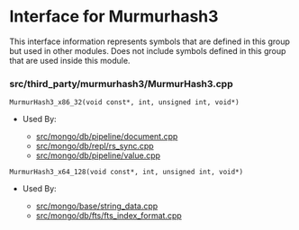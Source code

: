 
# Interface for Murmurhash3
This interface information represents symbols that are defined in this group but used in other modules.  Does not include symbols defined in this group that are used inside this module.

### src/third\_party/murmurhash3/MurmurHash3.cpp

<div></div>

    MurmurHash3_x86_32(void const*, int, unsigned int, void*)

- Used By:

    - [src/mongo/db/pipeline/document.cpp](../../../../core\_query\_system/aggregation\_framework)
    - [src/mongo/db/repl/rs\_sync.cpp](../../../../replication/data\_sync)
    - [src/mongo/db/pipeline/value.cpp](../../../../core\_query\_system/aggregation\_framework)

<div></div>

    MurmurHash3_x64_128(void const*, int, unsigned int, void*)

- Used By:

    - [src/mongo/base/string\_data.cpp](../../../../utilities/base\_utilites)
    - [src/mongo/db/fts/fts\_index\_format.cpp](../../../../core\_query\_system/full\_text\_search\_module)
